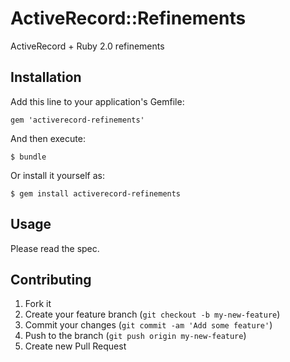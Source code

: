 # ActiveRecord::Refinements

ActiveRecord + Ruby 2.0 refinements

## Installation

Add this line to your application's Gemfile:

    gem 'activerecord-refinements'

And then execute:

    $ bundle

Or install it yourself as:

    $ gem install activerecord-refinements

## Usage

Please read the spec.

## Contributing

1. Fork it
2. Create your feature branch (`git checkout -b my-new-feature`)
3. Commit your changes (`git commit -am 'Add some feature'`)
4. Push to the branch (`git push origin my-new-feature`)
5. Create new Pull Request
